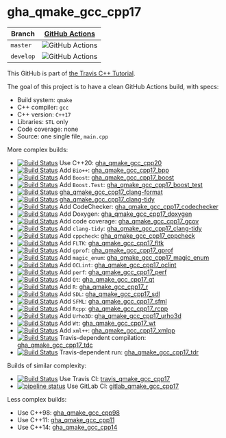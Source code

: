 # gha_qmake_gcc_cpp17

Branch   |[GitHub Actions](https://github.com/richelbilderbeek/gha_qmake_gcc_cpp17/actions)                                  
---------|-------------------------------------------------------------------------------------------------------------------
`master` |![GitHub Actions](https://github.com/richelbilderbeek/gha_qmake_gcc_cpp17/workflows/check/badge.svg?branch=master) 
`develop`|![GitHub Actions](https://github.com/richelbilderbeek/gha_qmake_gcc_cpp17/workflows/check/badge.svg?branch=develop)

This GitHub is part of [the Travis C++ Tutorial](https://github.com/richelbilderbeek/travis_cpp_tutorial).

The goal of this project is to have a clean GitHub Actions build, with specs:
 * Build system: `qmake`
 * C++ compiler: `gcc`
 * C++ version: `C++17`
 * Libraries: `STL` only
 * Code coverage: none
 * Source: one single file, `main.cpp`

More complex builds:

 * [![Build Status](https://travis-ci.org/richelbilderbeek/gha_qmake_gcc_cpp20.svg?branch=master)](https://travis-ci.org/richelbilderbeek/gha_qmake_gcc_cpp20) Use C++20: [gha_qmake_gcc_cpp20](https://www.github.com/richelbilderbeek/gha_qmake_gcc_cpp20)
 * [![Build Status](https://travis-ci.org/richelbilderbeek/gha_qmake_gcc_cpp17_bpp.svg?branch=master)](https://travis-ci.org/richelbilderbeek/gha_qmake_gcc_cpp17_bpp) Add `Bio++`: [gha_qmake_gcc_cpp17_bpp](https://www.github.com/richelbilderbeek/gha_qmake_gcc_cpp17_bpp)
 * [![Build Status](https://travis-ci.org/richelbilderbeek/gha_qmake_gcc_cpp17_boost.svg?branch=master)](https://travis-ci.org/richelbilderbeek/gha_qmake_gcc_cpp17_boost) Add `Boost`: [gha_qmake_gcc_cpp17_boost](https://www.github.com/richelbilderbeek/gha_qmake_gcc_cpp17_boost)
 * [![Build Status](https://travis-ci.org/richelbilderbeek/gha_qmake_gcc_cpp17_boost_test.svg?branch=master)](https://travis-ci.org/richelbilderbeek/gha_qmake_gcc_cpp17_boost_test) Add `Boost.Test`: [gha_qmake_gcc_cpp17_boost_test](https://www.github.com/richelbilderbeek/gha_qmake_gcc_cpp17_boost_test)
 * [![Build Status](https://travis-ci.org/richelbilderbeek/gha_qmake_gcc_cpp17_clang-format.svg?branch=master)](https://travis-ci.org/richelbilderbeek/gha_qmake_gcc_cpp17_clang-format) [gha_qmake_gcc_cpp17_clang-format](https://github.com/richelbilderbeek/gha_qmake_gcc_cpp17_clang-format)
 * [![Build Status](https://travis-ci.org/richelbilderbeek/gha_qmake_gcc_cpp17_clang-tidy.svg?branch=master)](https://travis-ci.org/richelbilderbeek/gha_qmake_gcc_cpp17_clang-tidy) [gha_qmake_gcc_cpp17_clang-tidy](https://github.com/richelbilderbeek/gha_qmake_gcc_cpp17_clang-tidy)
 * [![Build Status](https://travis-ci.org/richelbilderbeek/gha_qmake_gcc_cpp17_codechecker.svg?branch=master)](https://travis-ci.org/richelbilderbeek/gha_qmake_gcc_cpp17_codechecker) Add CodeChecker: [gha_qmake_gcc_cpp17_codechecker](https://github.com/richelbilderbeek/gha_qmake_gcc_cpp17_codechecker)
 * [![Build Status](https://travis-ci.org/richelbilderbeek/gha_qmake_gcc_cpp17_doxygen.svg?branch=master)](https://travis-ci.org/richelbilderbeek/gha_qmake_gcc_cpp17_doxygen) Add Doxygen: [gha_qmake_gcc_cpp17_doxygen](https://github.com/richelbilderbeek/gha_qmake_gcc_cpp17_doxygen)
 * [![Build Status](https://travis-ci.org/richelbilderbeek/gha_qmake_gcc_cpp17_gcov.svg?branch=master)](https://travis-ci.org/richelbilderbeek/gha_qmake_gcc_cpp17_gcov) Add code coverage: [gha_qmake_gcc_cpp17_gcov](https://github.com/richelbilderbeek/gha_qmake_gcc_cpp17_gcov)
 * [![Build Status](https://travis-ci.org/richelbilderbeek/gha_qmake_gcc_cpp17_clang-tidy.svg?branch=master)](https://travis-ci.org/richelbilderbeek/gha_qmake_gcc_cpp17_clang-tidy) Add `clang-tidy`: [gha_qmake_gcc_cpp17_clang-tidy](https://www.github.com/richelbilderbeek/gha_qmake_gcc_cpp17_clang-tidy)
 * [![Build Status](https://travis-ci.org/richelbilderbeek/gha_qmake_gcc_cpp17_cppcheck.svg?branch=master)](https://travis-ci.org/richelbilderbeek/gha_qmake_gcc_cpp17_cppcheck) Add `cppcheck`: [gha_qmake_gcc_cpp17_cppcheck](https://www.github.com/richelbilderbeek/gha_qmake_gcc_cpp17_cppcheck)
 * [![Build Status](https://travis-ci.org/richelbilderbeek/gha_qmake_gcc_cpp17_fltk.svg?branch=master)](https://travis-ci.org/richelbilderbeek/gha_qmake_gcc_cpp17_fltk) Add `FLTK`: [gha_qmake_gcc_cpp17_fltk](https://github.com/richelbilderbeek/gha_qmake_gcc_cpp17_fltk)
 * [![Build Status](https://travis-ci.org/richelbilderbeek/gha_qmake_gcc_cpp17_gprof.svg?branch=master)](https://travis-ci.org/richelbilderbeek/gha_qmake_gcc_cpp17_gprof) Add `gprof`: [gha_qmake_gcc_cpp17_gprof](https://github.com/richelbilderbeek/gha_qmake_gcc_cpp17_gprof)
 * [![Build Status](https://travis-ci.org/richelbilderbeek/gha_qmake_gcc_cpp17_magic_enum.svg?branch=master)](https://travis-ci.org/richelbilderbeek/gha_qmake_gcc_cpp17_magic_enum) Add `magic_enum`: [gha_qmake_gcc_cpp17_magic_enum](https://github.com/richelbilderbeek/gha_qmake_gcc_cpp17_magic_enum)
 * [![Build Status](https://travis-ci.org/richelbilderbeek/gha_qmake_gcc_cpp17_oclint.svg?branch=master)](https://travis-ci.org/richelbilderbeek/gha_qmake_gcc_cpp17_oclint) Add `OCLint`: [gha_qmake_gcc_cpp17_oclint](https://github.com/richelbilderbeek/gha_qmake_gcc_cpp17_oclint)
 * [![Build Status](https://travis-ci.org/richelbilderbeek/gha_qmake_gcc_cpp17_perf.svg?branch=master)](https://travis-ci.org/richelbilderbeek/gha_qmake_gcc_cpp17_perf) Add `perf`: [gha_qmake_gcc_cpp17_perf](https://github.com/richelbilderbeek/gha_qmake_gcc_cpp17_perf)
 * [![Build Status](https://travis-ci.org/richelbilderbeek/gha_qmake_gcc_cpp17_qt.svg?branch=master)](https://travis-ci.org/richelbilderbeek/gha_qmake_gcc_cpp17_qt) Add `Qt`: [gha_qmake_gcc_cpp17_qt](https://www.github.com/richelbilderbeek/gha_qmake_gcc_cpp17_qt)
 * [![Build Status](https://travis-ci.org/richelbilderbeek/gha_qmake_gcc_cpp17_r.svg?branch=master)](https://travis-ci.org/richelbilderbeek/gha_qmake_gcc_cpp17_r) Add `R`: [gha_qmake_gcc_cpp17_r](https://www.github.com/richelbilderbeek/gha_qmake_gcc_cpp17_r)
 * [![Build Status](https://travis-ci.org/richelbilderbeek/gha_qmake_gcc_cpp17_sdl.svg?branch=master)](https://travis-ci.org/richelbilderbeek/gha_qmake_gcc_cpp17_sdl) Add `SDL`: [gha_qmake_gcc_cpp17_sdl](https://github.com/richelbilderbeek/gha_qmake_gcc_cpp17_sdl)
 * [![Build Status](https://travis-ci.org/richelbilderbeek/gha_qmake_gcc_cpp17_sfml.svg?branch=master)](https://travis-ci.org/richelbilderbeek/gha_qmake_gcc_cpp17_sfml) Add `SFML`: [gha_qmake_gcc_cpp17_sfml](https://www.github.com/richelbilderbeek/gha_qmake_gcc_cpp17_sfml)
 * [![Build Status](https://travis-ci.org/richelbilderbeek/gha_qmake_gcc_cpp17_rcpp.svg?branch=master)](https://travis-ci.org/richelbilderbeek/gha_qmake_gcc_cpp17_rcpp) Add `Rcpp`: [gha_qmake_gcc_cpp17_rcpp](https://www.github.com/richelbilderbeek/gha_qmake_gcc_cpp17_rcpp)
 * [![Build Status](https://travis-ci.org/richelbilderbeek/gha_qmake_gcc_cpp17_urho3d.svg?branch=master)](https://travis-ci.org/richelbilderbeek/gha_qmake_gcc_cpp17_urho3d) Add `Urho3D`: [gha_qmake_gcc_cpp17_urho3d](https://www.github.com/richelbilderbeek/gha_qmake_gcc_cpp17_urho3d)
 * [![Build Status](https://travis-ci.org/richelbilderbeek/gha_qmake_gcc_cpp17_wt.svg?branch=master)](https://travis-ci.org/richelbilderbeek/gha_qmake_gcc_cpp17_wt) Add `Wt`: [gha_qmake_gcc_cpp17_wt](https://www.github.com/richelbilderbeek/gha_qmake_gcc_cpp17_wt)
 * [![Build Status](https://travis-ci.org/richelbilderbeek/gha_qmake_gcc_cpp17_xmlpp.svg?branch=master)](https://travis-ci.org/richelbilderbeek/gha_qmake_gcc_cpp17_xmlpp) Add `xml++`: [gha_qmake_gcc_cpp17_xmlpp](https://www.github.com/richelbilderbeek/gha_qmake_gcc_cpp17_xmlpp)
 * [![Build Status](https://travis-ci.org/richelbilderbeek/gha_qmake_gcc_cpp17_tdc.svg?branch=master)](https://travis-ci.org/richelbilderbeek/gha_qmake_gcc_cpp17_tdc) Travis-dependent compilation: [gha_qmake_gcc_cpp17_tdc](https://www.github.com/richelbilderbeek/gha_qmake_gcc_cpp17_tdc)
 * [![Build Status](https://travis-ci.org/richelbilderbeek/gha_qmake_gcc_cpp17_tdr.svg?branch=master)](https://travis-ci.org/richelbilderbeek/gha_qmake_gcc_cpp17_tdr) Travis-dependent run: [gha_qmake_gcc_cpp17_tdr](https://www.github.com/richelbilderbeek/gha_qmake_gcc_cpp17_tdr)

Builds of similar complexity:

 * [![Build Status](https://travis-ci.org/richelbilderbeek/travis_qmake_gcc_cpp17.svg?branch=master)](https://travis-ci.org/richelbilderbeek/travis_qmake_gcc_cpp17) Use Travis CI: [travis_qmake_gcc_cpp17](https://www.github.com/richelbilderbeek/travis_qmake_gcc_cpp17)
 * [![pipeline status](https://gitlab.com/richelbilderbeek/gitlab_qmake_gcc_cpp17/badges/master/pipeline.svg)](https://gitlab.com/richelbilderbeek/gitlab_qmake_gcc_cpp17/commits/master) Use GitLab CI: [gitlab_qmake_gcc_cpp17](https://www.gitlab.com/richelbilderbeek/gitlab_qmake_gcc_cpp17)

Less complex builds:

 * Use C++98: [gha_qmake_gcc_cpp98](https://www.github.com/richelbilderbeek/gha_qmake_gcc_cpp98)
 * Use C++11: [gha_qmake_gcc_cpp11](https://www.github.com/richelbilderbeek/gha_qmake_gcc_cpp11)
 * Use C++14: [gha_qmake_gcc_cpp14](https://www.github.com/richelbilderbeek/gha_qmake_gcc_cpp14)

